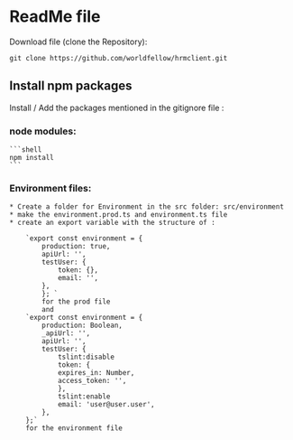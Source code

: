 # ReadMe file

Download file (clone the Repository):
```shell
git clone https://github.com/worldfellow/hrmclient.git
```
## Install npm packages

Install / Add the packages mentioned in the gitignore file :

### node modules: 
    ```shell
    npm install
    ```

### Environment files:
    * Create a folder for Environment in the src folder: src/environment
    * make the environment.prod.ts and environment.ts file
    * create an export variable with the structure of :
        
        `export const environment = {
            production: true,
            apiUrl: '',
            testUser: {
                token: {},
                email: '',
            },
            }; `
            for the prod file 
            and 
        `export const environment = {
            production: Boolean,
            _apiUrl: '',
            apiUrl: '',
            testUser: {
                tslint:disable
                token: {
                expires_in: Number,
                access_token: '',
                },
                tslint:enable
                email: 'user@user.user',
            },
        };` 
        for the environment file
